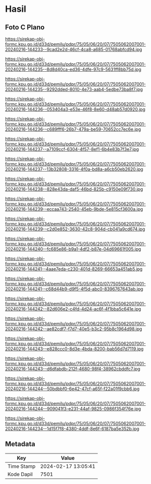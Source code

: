 # Hasil

## Foto C Plano

https://sirekap-obj-formc.kpu.go.id/d33d/pemilu/pdpr/75/05/06/20/07/7505062007001-20240216-144233--9cad2e2d-46cf-4ca8-a685-01768abfcd94.jpg

https://sirekap-obj-formc.kpu.go.id/d33d/pemilu/pdpr/75/05/06/20/07/7505062007001-20240216-144235--8d8d40ca-ed36-4dfe-97c9-5631ff8bb75d.jpg

https://sirekap-obj-formc.kpu.go.id/d33d/pemilu/pdpr/75/05/06/20/07/7505062007001-20240216-144235--9292dded-8010-4e73-aab4-5edbe73ba8f7.jpg

https://sirekap-obj-formc.kpu.go.id/d33d/pemilu/pdpr/75/05/06/20/07/7505062007001-20240216-144236--053404a3-e53e-46f8-8e60-d48ab57d0920.jpg

https://sirekap-obj-formc.kpu.go.id/d33d/pemilu/pdpr/75/05/06/20/07/7505062007001-20240216-144236--c689fff6-26b7-479a-be59-70652cc7ec6e.jpg

https://sirekap-obj-formc.kpu.go.id/d33d/pemilu/pdpr/75/05/06/20/07/7505062007001-20240216-144237--a7109ccf-6304-4f57-8ef1-6b4e83b7f3e7.jpg

https://sirekap-obj-formc.kpu.go.id/d33d/pemilu/pdpr/75/05/06/20/07/7505062007001-20240216-144237--13b32808-3316-4f0a-bd8a-a6cb50eb2620.jpg

https://sirekap-obj-formc.kpu.go.id/d33d/pemilu/pdpr/75/05/06/20/07/7505062007001-20240216-144238--828e43da-daf5-46bd-825b-c9150e09f730.jpg

https://sirekap-obj-formc.kpu.go.id/d33d/pemilu/pdpr/75/05/06/20/07/7505062007001-20240216-144239--eccaa743-2540-45eb-9bde-5e815cf3600a.jpg

https://sirekap-obj-formc.kpu.go.id/d33d/pemilu/pdpr/75/05/06/20/07/7505062007001-20240216-144239--c2d0e852-3630-42c8-904d-cb041a9cd674.jpg

https://sirekap-obj-formc.kpu.go.id/d33d/pemilu/pdpr/75/05/06/20/07/7505062007001-20240216-144240--fc685e86-b9a1-4df2-b87e-04d69661f005.jpg

https://sirekap-obj-formc.kpu.go.id/d33d/pemilu/pdpr/75/05/06/20/07/7505062007001-20240216-144241--4aae7eda-c230-401d-8269-66653a451ab5.jpg

https://sirekap-obj-formc.kpu.go.id/d33d/pemilu/pdpr/75/05/06/20/07/7505062007001-20240216-144241--c68d44b9-d9f5-4f5d-abc0-8396767643ab.jpg

https://sirekap-obj-formc.kpu.go.id/d33d/pemilu/pdpr/75/05/06/20/07/7505062007001-20240216-144242--82d606e2-c4fd-4d24-ac6f-4f1bba5c641e.jpg

https://sirekap-obj-formc.kpu.go.id/d33d/pemilu/pdpr/75/05/06/20/07/7505062007001-20240216-144242--ae82cdf7-f7d7-40e5-b3c2-95b8c1964d98.jpg

https://sirekap-obj-formc.kpu.go.id/d33d/pemilu/pdpr/75/05/06/20/07/7505062007001-20240216-144243--e828ccc0-8d3e-4bda-8200-bab56d7d7119.jpg

https://sirekap-obj-formc.kpu.go.id/d33d/pemilu/pdpr/75/05/06/20/07/7505062007001-20240216-144243--d6dfabdb-212f-4680-98f4-38962cbddfc7.jpg

https://sirekap-obj-formc.kpu.go.id/d33d/pemilu/pdpr/75/05/06/20/07/7505062007001-20240216-144244--50bdbbf0-6e42-47cf-a65f-f22a01f9cbb6.jpg

https://sirekap-obj-formc.kpu.go.id/d33d/pemilu/pdpr/75/05/06/20/07/7505062007001-20240216-144244--909041f3-e231-44af-9825-0986f354f76e.jpg

https://sirekap-obj-formc.kpu.go.id/d33d/pemilu/pdpr/75/05/06/20/07/7505062007001-20240216-144234--1d15f7f8-4380-4ddf-8e6f-6187ba5e352b.jpg


## Metadata

| Key        | Value               |
| ---------- | ------------------- |
| Time Stamp | 2024-02-17 13:05:41 |
| Kode Dapil | 7501                |



